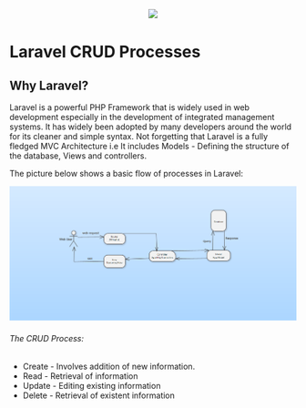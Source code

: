 <p align="center"><a href="https://laravel.com" target="_blank"><img src="https://raw.githubusercontent.com/laravel/art/master/logo-lockup/5%20SVG/2%20CMYK/1%20Full%20Color/laravel-logolockup-cmyk-red.svg" width="400"></a></p>

# Laravel CRUD Processes

<h2>Why Laravel?</h2>
<p>Laravel is a powerful PHP Framework that is widely used in web development especially in the development of integrated management systems. It has widely been adopted by many developers around the world for its cleaner and simple syntax. Not forgetting that Laravel is a fully fledged MVC Architecture i.e It includes Models - Defining the structure of the database, Views and controllers.<p>
<p>The picture below shows a basic flow of processes in Laravel:</p>
<img src="/public/laravelmvc.png">

<p>
    <h6>The CRUD Process:</h6>
    <ul>
    <li>Create - Involves addition of new information.</li>
    <li>Read - Retrieval of information</li>
    <li>Update - Editing existing information</li>
    <li>Delete - Retrieval of existent information</li>
    </ul>
</p>
